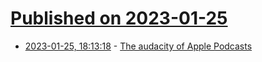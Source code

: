# [Published on 2023-01-25](index.md)

* [2023-01-25, 18:13:18](https://news.ycombinator.com/item?id=34521970) - [The audacity of Apple Podcasts](https://basta.substack.com/p/the-absolute-audacity-of-apple-podcasts)
